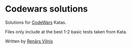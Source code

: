 # Codewars solutions

Solutions for [CodeWars](http://www.codewars.com/) Katas.

Files only include at the best 1-2 basic tests taken from Kata.

Written by [Renārs Vilnis](https://twitter.com/RenarsVilnis)

